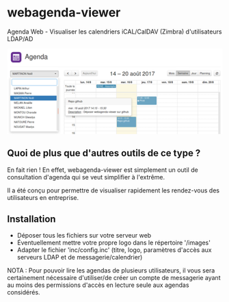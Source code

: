 # webagenda-viewer
Agenda Web - Visualiser les calendriers iCAL/CalDAV (Zimbra) d'utilisateurs LDAP/AD

![Capture d'écran](/images/snapshot.png)

## Quoi de plus que d'autres outils de ce type ?
En fait rien ! En effet, webagenda-viewer est simplement un outil de consultation d'agenda qui se veut simplifier à l'extrême.

Il a été conçu pour permettre de visualiser rapidement les rendez-vous des utilisateurs en entreprise.

## Installation
* Déposer tous les fichiers sur votre serveur web
* Éventuellement mettre votre propre logo dans le répertoire '/images'
* Adapter le fichier 'inc/config.inc' (titre, logo, paramètres d'accès aux serveurs LDAP et de messagerie/calendrier)

NOTA : Pour pouvoir lire les agendas de plusieurs utilisateurs, il vous sera certainement nécessaire d'utiliser/de créer un compte de
messagerie ayant au moins des permissions d'accès en lecture seule aux agendas considérés.


